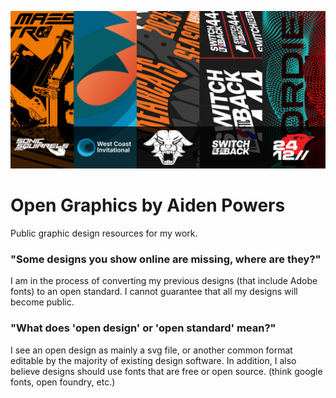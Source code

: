 ![Repository Banner](assets/repobanner.png)

# Open Graphics by Aiden Powers
Public graphic design resources for my work.

### "Some designs you show online are missing, where are they?"
I am in the process of converting my previous designs (that include Adobe fonts) to an open standard. I cannot guarantee that all my designs will become public.

### "What does 'open design' or 'open standard' mean?"
I see an open design as mainly a svg file, or another common format editable by the majority of existing design software. In addition, I also believe designs should use fonts that are free or open source. (think google fonts, open foundry, etc.)